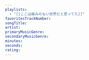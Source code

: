 ```yaml
---
playlists:
  - "[[ここは痛みのない世界だと思ってた]]"
favoritesTrackNumber:
songTitle:
artist:
primaryMusicGenre:
secondaryMusicGenre:
minutes:
seconds:
rating:
---
```

